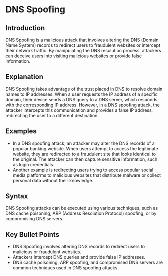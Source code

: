 # DNS Spoofing

## Introduction
DNS Spoofing is a malicious attack that involves altering the DNS (Domain Name System) records to redirect users to fraudulent websites or intercept their network traffic. By manipulating the DNS resolution process, attackers can deceive users into visiting malicious websites or provide false information.

## Explanation
DNS Spoofing takes advantage of the trust placed in DNS to resolve domain names to IP addresses. When a user requests the IP address of a specific domain, their device sends a DNS query to a DNS server, which responds with the corresponding IP address. However, in a DNS spoofing attack, the attacker intercepts this communication and provides a false IP address, redirecting the user to a different destination.

## Examples
- In a DNS spoofing attack, an attacker may alter the DNS records of a popular banking website. When users attempt to access the legitimate website, they are redirected to a fraudulent site that looks identical to the original. The attacker can then capture sensitive information, such as login credentials.
- Another example is redirecting users trying to access popular social media platforms to malicious websites that distribute malware or collect personal data without their knowledge.

## Syntax
DNS Spoofing attacks can be executed using various techniques, such as DNS cache poisoning, ARP (Address Resolution Protocol) spoofing, or by compromising DNS servers.

## Key Bullet Points
- DNS Spoofing involves altering DNS records to redirect users to malicious or fraudulent websites.
- Attackers intercept DNS queries and provide false IP addresses.
- DNS cache poisoning, ARP spoofing, and compromised DNS servers are common techniques used in DNS spoofing attacks.
